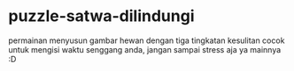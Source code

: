 # puzzle-satwa-dilindungi


permainan menyusun gambar hewan dengan tiga tingkatan kesulitan cocok untuk mengisi waktu senggang anda, jangan sampai stress aja ya mainnya :D


